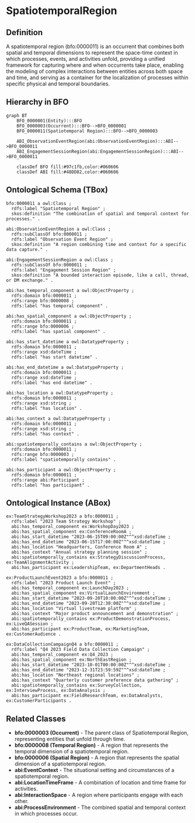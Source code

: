 # SpatiotemporalRegion

## Definition
A spatiotemporal region (bfo:0000011) is an occurrent that combines both spatial and temporal dimensions to represent the space-time context in which processes, events, and activities unfold, providing a unified framework for capturing where and when occurrents take place, enabling the modeling of complex interactions between entities across both space and time, and serving as a container for the localization of processes within specific physical and temporal boundaries.

## Hierarchy in BFO
```mermaid
graph BT
    BFO_0000001(Entity):::BFO
    BFO_0000003(Occurrent):::BFO-->BFO_0000001
    BFO_0000011(Spatiotemporal Region):::BFO-->BFO_0000003
    
    ABI_ObservationEventRegion(abi:ObservationEventRegion):::ABI-->BFO_0000011
    ABI_EngagementSessionRegion(abi:EngagementSessionRegion):::ABI-->BFO_0000011
    
    classDef BFO fill:#97c1fb,color:#060606
    classDef ABI fill:#48DD82,color:#060606
```

## Ontological Schema (TBox)
```turtle
bfo:0000011 a owl:Class ;
  rdfs:label "Spatiotemporal Region" ;
  skos:definition "The combination of spatial and temporal context for processes." .

abi:ObservationEventRegion a owl:Class ;
  rdfs:subClassOf bfo:0000011 ;
  rdfs:label "Observation Event Region" ;
  skos:definition "A region combining time and context for a specific data capture." .

abi:EngagementSessionRegion a owl:Class ;
  rdfs:subClassOf bfo:0000011 ;
  rdfs:label "Engagement Session Region" ;
  skos:definition "A bounded interaction episode, like a call, thread, or DM exchange." .

abi:has_temporal_component a owl:ObjectProperty ;
  rdfs:domain bfo:0000011 ;
  rdfs:range bfo:0000008 ;
  rdfs:label "has temporal component" .

abi:has_spatial_component a owl:ObjectProperty ;
  rdfs:domain bfo:0000011 ;
  rdfs:range bfo:0000006 ;
  rdfs:label "has spatial component" .

abi:has_start_datetime a owl:DatatypeProperty ;
  rdfs:domain bfo:0000011 ;
  rdfs:range xsd:dateTime ;
  rdfs:label "has start datetime" .

abi:has_end_datetime a owl:DatatypeProperty ;
  rdfs:domain bfo:0000011 ;
  rdfs:range xsd:dateTime ;
  rdfs:label "has end datetime" .

abi:has_location a owl:DatatypeProperty ;
  rdfs:domain bfo:0000011 ;
  rdfs:range xsd:string ;
  rdfs:label "has location" .

abi:has_context a owl:DatatypeProperty ;
  rdfs:domain bfo:0000011 ;
  rdfs:range xsd:string ;
  rdfs:label "has context" .

abi:spatiotemporally_contains a owl:ObjectProperty ;
  rdfs:domain bfo:0000011 ;
  rdfs:range bfo:0000003 ;
  rdfs:label "spatiotemporally contains" .

abi:has_participant a owl:ObjectProperty ;
  rdfs:domain bfo:0000011 ;
  rdfs:range abi:Participant ;
  rdfs:label "has participant" .
```

## Ontological Instance (ABox)
```turtle
ex:TeamStrategyWorkshop2023 a bfo:0000011 ;
  rdfs:label "2023 Team Strategy Workshop" ;
  abi:has_temporal_component ex:WorkshopDay2023 ;
  abi:has_spatial_component ex:ConferenceRoomA ;
  abi:has_start_datetime "2023-06-15T09:00:00Z"^^xsd:dateTime ;
  abi:has_end_datetime "2023-06-15T17:00:00Z"^^xsd:dateTime ;
  abi:has_location "Headquarters, Conference Room A" ;
  abi:has_context "Annual strategy planning session" ;
  abi:spatiotemporally_contains ex:StrategyDiscussionProcess, ex:TeamAlignmentActivity ;
  abi:has_participant ex:LeadershipTeam, ex:DepartmentHeads .

ex:ProductLaunchEvent2023 a bfo:0000011 ;
  rdfs:label "2023 Product Launch Event" ;
  abi:has_temporal_component ex:LaunchDay2023 ;
  abi:has_spatial_component ex:VirtualLaunchEnvironment ;
  abi:has_start_datetime "2023-09-20T10:00:00Z"^^xsd:dateTime ;
  abi:has_end_datetime "2023-09-20T12:30:00Z"^^xsd:dateTime ;
  abi:has_location "Virtual livestream platform" ;
  abi:has_context "Major product announcement and demonstration" ;
  abi:spatiotemporally_contains ex:ProductDemonstrationProcess, ex:LiveQASession ;
  abi:has_participant ex:ProductTeam, ex:MarketingTeam, ex:CustomerAudience .

ex:DataCollectionCampaignQ4 a bfo:0000011 ;
  rdfs:label "Q4 2023 Field Data Collection Campaign" ;
  abi:has_temporal_component ex:Q4_2023 ;
  abi:has_spatial_component ex:NorthEastRegion ;
  abi:has_start_datetime "2023-10-01T00:00:00Z"^^xsd:dateTime ;
  abi:has_end_datetime "2023-12-31T23:59:59Z"^^xsd:dateTime ;
  abi:has_location "Northeast regional locations" ;
  abi:has_context "Quarterly customer preference data gathering" ;
  abi:spatiotemporally_contains ex:SurveyCollection, ex:InterviewProcess, ex:DataAnalysis ;
  abi:has_participant ex:FieldResearchTeam, ex:DataAnalysts, ex:CustomerParticipants .
```

## Related Classes
- **bfo:0000003 (Occurrent)** - The parent class of Spatiotemporal Region, representing entities that unfold through time.
- **bfo:0000008 (Temporal Region)** - A region that represents the temporal dimension of a spatiotemporal region.
- **bfo:0000006 (Spatial Region)** - A region that represents the spatial dimension of a spatiotemporal region.
- **abi:EventContext** - The situational setting and circumstances of a spatiotemporal region.
- **abi:LocationTimeFrame** - A combination of location and time frame for activities.
- **abi:InteractionSpace** - A region where participants engage with each other.
- **abi:ProcessEnvironment** - The combined spatial and temporal context in which processes occur. 
